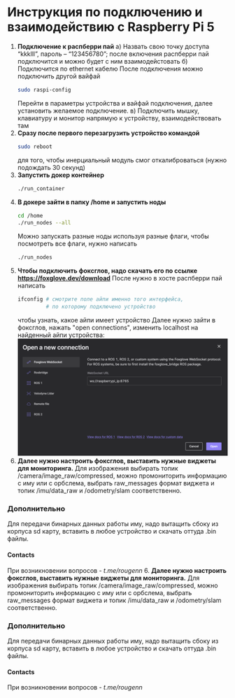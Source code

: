 # Инструкция по подключению и взаимодействию с Raspberry Pi 5
1.	**Подключение к распберри пай**
    а) Назвать свою точку доступа “kkklll”, пароль – “123456780”; после включения распберри пай подключится и можно будет с ним взаимодейстовать
    б) Подключится по ethernet кабелю
        После подключения можно подключить другой вайфай
    ```bash
    sudo raspi-config
    ```
    Перейти в параметры устройства и вайфай подключения, далее установить желаемое подключение.
    в) Подключить мышку, клавиатуру и монитор напрямую к устройству, взаимодействовать там
2.  **Сразу после первого перезагрузить устройство командой**
    ```bash
    sudo reboot
    ```
    для того, чтобы инерциальный модуль смог откалиброваться (нужно подождать 30 секунд)
3. **Запустить докер контейнер**
    ```bash
    ./run_container
    ```
4. **В докере зайти в папку /home и запустить ноды**
    ```bash
    cd /home
    ./run_nodes --all
    ```
    Можно запускать разные ноды используя разные флаги, чтобы посмотреть все флаги, нужно написать
    ```bash
    ./run_nodes
    ```
5. **Чтобы подключить фоксглов, надо скачать его по ссылке https://foxglove.dev/download**
    После нужно в хосте распберри пай написать
    ```bash
    ifconfig # смотрите поле айпи именно того интерфейса,
             # по которому подключено устройство
    ```
    чтобы узнать, какое айпи имеет устройство
    Далее нужно зайти в фоксглов, нажать "open connections", изменить localhost на найденный айпи устройства:
    ![alt text](image.png)
6. **Далее нужно настроить фоксглов, выставить нужные виджеты для мониторинга.** 
Для изображения выбирать топик /camera/image_raw/compressed, можно промониторить информацию с иму или с орбслема, выбрать raw_messages формат виджета и топик /imu/data_raw и /odometry/slam соответственно.

### Дополнительно
Для передачи бинарных данных работы иму, надо вытащить сбоку из корпуса sd карту, вставить в любое устройство и скачать оттуда .bin файлы.


#### Contacts
При возникновении вопросов - *t.me/rougenn* 
6. **Далее нужно настроить фоксглов, выставить нужные виджеты для мониторинга.** 
Для изображения выбирать топик /camera/image_raw/compressed, можно промониторить информацию с иму или с орбслема, выбрать raw_messages формат виджета и топик /imu/data_raw и /odometry/slam соответственно.

### Дополнительно
Для передачи бинарных данных работы иму, надо вытащить сбоку из корпуса sd карту, вставить в любое устройство и скачать оттуда .bin файлы.


#### Contacts
При возникновении вопросов - *t.me/rougenn* 

